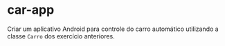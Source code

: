 # car-app

Criar um aplicativo Android para controle do carro automático utilizando a classe `Carro` dos exercício anteriores.
